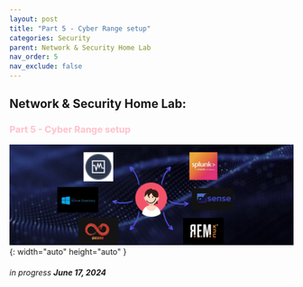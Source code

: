```yaml
---
layout: post
title: "Part 5 - Cyber Range setup"
categories: Security
parent: Network & Security Home Lab
nav_order: 5
nav_exclude: false
---
```


## Network & Security Home Lab: 

### <span style="color: pink; font-weight: bold;">Part 5 - Cyber Range setup</span>

![banner](/assets/banner.png){: width="auto" height="auto" }

###### in progress ***June 17, 2024***



